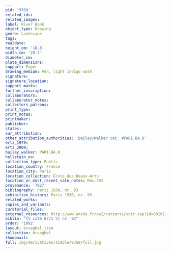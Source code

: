 ```yaml
---
pid: '9768'
related_ids: 
related_images: 
label: River Bank
object_type: Drawing
genre: Landscape
tags: 
realdate: 
height_cm: '18.8'
width_cm: '29.7'
diameter_cm: 
plate_dimensions: 
support: Paper
drawing_medium: Pen, light indigo wash
signature: 
signature_location: 
support_marks: 
further_inscription: 
collaborators: 
collaborator_notes: 
collectors_patrons: 
print_type: 
print_notes: 
printmaker: 
publisher: 
states: 
our_attribution: 
other_attribution_authorities: 'Bailey/Walker cat. #PARI.BA.8'
ertz_1979: 
ertz_2008: 
bailey_walker: PARI.BA.8
hollstein_no: 
collection_type: Public
location_country: France
location_city: Paris
location_collection: École des Beaux-Arts
location_or_most_recent_sale_notes: Mas.391
provenance: '7027'
bibliography: Paris 1930, nr. 93
exhibition_history: Paris 1930, nr. 93
related_works: 
copies_and_variants: 
curatorial_files: 
external_resources: http://www.ensba.fr/ow2/catzarts/voir.xsp?id=00101-23834&qid=sdx_q3&n=7&sf=&e=
biblio: "{% cite 8771 %} nr. 93"
order: '1092'
layout: brueghel_item
collection: brueghel
thumbnail: 
full: img/derivatives/simple/9768/full.jpg
---
```

